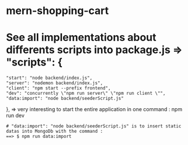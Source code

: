 # mern-shopping-cart

# See all implementations about differents scripts into package.js => "scripts": {
    "start": "node backend/index.js",
    "server": "nodemon backend/index.js",
    "client": "npm start --prefix frontend",
    "dev": "concurrently \"npm run server\" \"npm run client \"",
    "data:import": "node backend/seederScript.js"
  }, 
   => very interesting to start the entire application in one command :
   npm run dev

    # "data:import": "node backend/seederScript.js" is to insert static datas into MongoDb with the command :
    ==> $ npm run data:import
